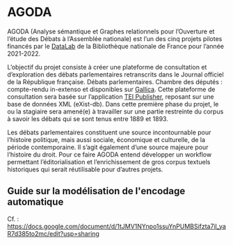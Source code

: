 # AGODA

AGODA (Analyse sémantique et Graphes relationnels pour l’Ouverture et l’étude des Débats à l’Assemblée nationale) est l’un des cinq projets pilotes financés par le [DataLab](https://www.bnf.fr/fr/bnf-datalab) de la Bibliothèque nationale de France pour l’année 2021-2022.

L’objectif du projet consiste à créer une plateforme de consultation et d’exploration des débats parlementaires retranscrits dans le Journal officiel de la République française. Débats parlementaires. Chambre des députés : compte-rendu in-extenso et disponibles sur [Gallica](https://gallica.bnf.fr/ark:/12148/cb328020951/date.item). Cette plateforme de consultation sera basée sur l’application [TEI Publisher](https://teipublisher.com/index.html), reposant sur une base de données XML (eXist-db). Dans cette première phase du projet, le ou la stagiaire sera amené(e) à travailler sur une partie restreinte du corpus à savoir les débats qui se sont tenus entre 1889 et 1893.

Les débats parlementaires constituent une source incontournable pour l’histoire politique, mais aussi sociale, économique et culturelle, de la période contemporaine. Il s’agit également d’une source majeure pour l’histoire du droit. Pour ce faire AGODA entend développer un workflow permettant l’éditorialisation et l’enrichissement de gros corpus textuels historiques qui serait réutilisable pour d’autres projets.

## Guide sur la modélisation de l'encodage automatique

Cf. : https://docs.google.com/document/d/1tJMV1NYnpo1ssuYnPUMBSifzta7il_yaR7d385to2mc/edit?usp=sharing 
